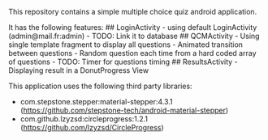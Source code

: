 This repository contains a simple multiple choice quiz android application.

<blockquote class="imgur-embed-pub" lang="en" data-id="a/rhVTKZh"><a href="//imgur.com/rhVTKZh"></a></blockquote><script async src="//s.imgur.com/min/embed.js" charset="utf-8"></script>
It has the following features:
## LoginActivity
- using default LoginActivity (admin@mail.fr:admin)
- TODO: Link it to database
## QCMActivity
- Using single template fragment to display all questions
- Animated transition between questions 
- Random question each time from a hard coded array of questions
- TODO: Timer for questions timing
## ResultsActivity
- Displaying result in a DonutProgress View

This application uses the following third party libraries:
- com.stepstone.stepper:material-stepper:4.3.1 (https://github.com/stepstone-tech/android-material-stepper)
- com.github.lzyzsd:circleprogress:1.2.1 (https://github.com/lzyzsd/CircleProgress)
